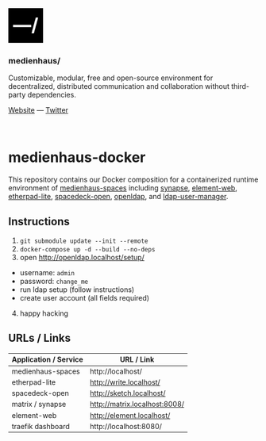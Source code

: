 <img src="./public/favicon.svg" width="70" />

### medienhaus/

Customizable, modular, free and open-source environment for decentralized, distributed communication and collaboration without third-party dependencies.

[Website](https://medienhaus.dev/) — [Twitter](https://twitter.com/medienhaus_)

<br>

# medienhaus-docker

This repository contains our Docker composition for a containerized runtime environment of [medienhaus-spaces](https://github.com/medienhaus/medienhaus-spaces/) including [synapse](https://github.com/matrix-org/synapse/), [element-web](https://github.com/vector-im/element-web/), [etherpad-lite](https://github.com/ether/etherpad-lite/), [spacedeck-open](https://github.com/arillo/spacedeck-open/), [openldap](https://github.com/osixia/docker-openldap/), and [ldap-user-manager](https://github.com/wheelybird/ldap-user-manager/).

## Instructions

1. `git submodule update --init --remote`
2. `docker-compose up -d --build --no-deps`
3. open http://openldap.localhost/setup/
- username: `admin`
- password: `change_me`
- run ldap setup (follow instructions)
- create user account (all fields required)
4. happy hacking

## URLs / Links

| Application / Service | URL / Link |
| --- | --- |
| medienhaus-spaces | http://localhost/ |
| etherpad-lite | http://write.localhost/ |
| spacedeck-open | http://sketch.localhost/ |
| matrix / synapse | http://matrix.localhost:8008/ |
| element-web | http://element.localhost/ |
| traefik dashboard | http://localhost:8080/ |
